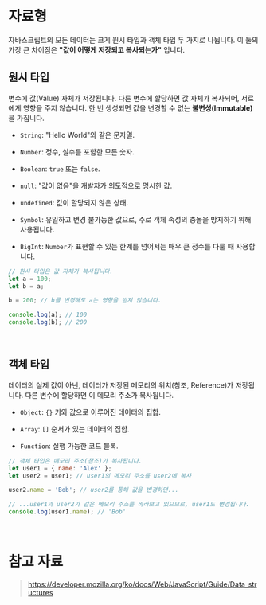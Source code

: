 # 자료형

자바스크립트의 모든 데이터는 크게 원시 타입과 객체 타입 두 가지로 나뉩니다. 이 둘의 가장 큰 차이점은 **"값이 어떻게 저장되고 복사되는가"** 입니다.

## 원시 타입

변수에 값(Value) 자체가 저장됩니다. 다른 변수에 할당하면 값 자체가 복사되어, 서로에게 영향을 주지 않습니다. 한 번 생성되면 값을 변경할 수 없는 **불변성(Immutable)** 을 가집니다.

- `String`: "Hello World"와 같은 문자열.

- `Number`: 정수, 실수를 포함한 모든 숫자.

- `Boolean`: `true` 또는 `false`.

- `null`: "값이 없음"을 개발자가 의도적으로 명시한 값.

- `undefined`: 값이 할당되지 않은 상태.

- `Symbol`: 유일하고 변경 불가능한 값으로, 주로 객체 속성의 충돌을 방지하기 위해 사용됩니다.

- `BigInt`: `Number`가 표현할 수 있는 한계를 넘어서는 매우 큰 정수를 다룰 때 사용합니다.

```JavaScript
// 원시 타입은 값 자체가 복사됩니다.
let a = 100;
let b = a;

b = 200; // b를 변경해도 a는 영향을 받지 않습니다.

console.log(a); // 100
console.log(b); // 200
```

<br />

## 객체 타입

데이터의 실제 값이 아닌, 데이터가 저장된 메모리의 위치(참조, Reference)가 저장됩니다. 다른 변수에 할당하면 이 메모리 주소가 복사됩니다.

- `Object`: `{}` 키와 값으로 이루어진 데이터의 집합.

- `Array`: `[]` 순서가 있는 데이터의 집합.

- `Function`: 실행 가능한 코드 블록.

```JavaScript
// 객체 타입은 메모리 주소(참조)가 복사됩니다.
let user1 = { name: 'Alex' };
let user2 = user1; // user1의 메모리 주소를 user2에 복사

user2.name = 'Bob'; // user2를 통해 값을 변경하면...

// ...user1과 user2가 같은 메모리 주소를 바라보고 있으므로, user1도 변경됩니다.
console.log(user1.name); // 'Bob'
```

<br />

# 참고 자료

> https://developer.mozilla.org/ko/docs/Web/JavaScript/Guide/Data_structures
